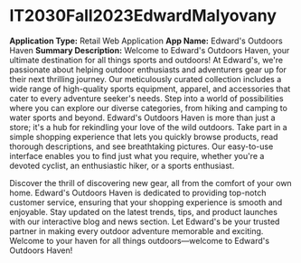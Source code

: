 # IT2030Fall2023EdwardMalyovany

**Application Type:** Retail Web Application
**App Name:** Edward's Outdoors Haven
**Summary Description:**
Welcome to Edward's Outdoors Haven, your ultimate destination for all things sports and outdoors!
At Edward's, we're passionate about helping outdoor enthusiasts and adventurers gear up for their next thrilling journey. 
Our meticulously curated collection includes a wide range of high-quality sports equipment, apparel, and accessories that
cater to every adventure seeker's needs. Step into a world of possibilities where you can explore our diverse categories, 
from hiking and camping to water sports and beyond. Edward's Outdoors Haven is more than just a store; it's a hub for 
rekindling your love of the wild outdoors. Take part in a simple shopping experience that lets you quickly browse products, 
read thorough descriptions, and see breathtaking pictures. Our easy-to-use interface enables you to find just what you require, 
whether you're a devoted cyclist, an enthusiastic hiker, or a sports enthusiast.

Discover the thrill of discovering new gear, all from the comfort of your own home. Edward's Outdoors Haven is dedicated to
providing top-notch customer service, ensuring that your shopping experience is smooth and enjoyable. Stay updated on the 
latest trends, tips, and product launches with our interactive blog and news section. Let Edward's be your trusted partner 
in making every outdoor adventure memorable and exciting. Welcome to your haven for all things outdoors—welcome to Edward's Outdoors Haven!
